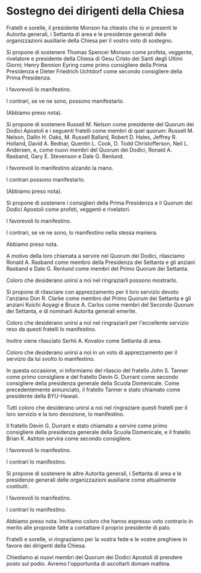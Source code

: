 # Sostegno dei dirigenti della Chiesa

Fratelli e sorelle, il presidente Monson ha chiesto che io vi presenti le
Autorita generali, i Settanta di area e le presidenze generali delle
organizzazioni ausiliarie della Chiesa per il vostro voto di sostegno.

Si propone di sostenere Thomas Spencer Monson come profeta, veggente,
rivelatore e presidente della Chiesa di Gesu Cristo dei Santi degli Ultimi
Giorni; Henry Bennion Eyring come primo consigliere della Prima Presidenza e
Dieter Friedrich Uchtdorf come secondo consigliere della Prima Presidenza.

I favorevoli lo manifestino.

I contrari, se ve ne sono, possono manifestarlo.

(Abbiamo preso nota).

Si propone di sostenere Russell M. Nelson come presidente del Quorum dei
Dodici Apostoli e i seguenti fratelli come membri di quel quorum: Russell M.
Nelson, Dallin H. Oaks, M. Russell Ballard, Robert D. Hales, Jeffrey R.
Holland, David A. Bednar, Quentin L. Cook, D. Todd Christofferson, Neil L.
Andersen, e, come nuovi membri del Quorum dei Dodici, Ronald A. Rasband, Gary
E. Stevenson e Dale G. Renlund.

I favorevoli lo manifestino alzando la mano.

I contrari possono manifestarlo.

(Abbiamo preso nota).

Si propone di sostenere i consiglieri della Prima Presidenza e il Quorum dei
Dodici Apostoli come profeti, veggenti e rivelatori.

I favorevoli lo manifestino.

I contrari, se ve ne sono, lo manifestino nella stessa maniera.

Abbiamo preso nota.

A motivo della loro chiamata a servire nel Quorum dei Dodici, rilasciamo
Ronald A. Rasband come membro della Presidenza dei Settanta e gli anziani
Rasband e Dale G. Renlund come membri del Primo Quorum dei Settanta.

Coloro che desiderano unirsi a noi nel ringraziarli possono mostrarlo.

Si propone di rilasciare con apprezzamento per il loro servizio devoto
l'anziano Don R. Clarke come membro del Primo Quorum dei Settanta e gli
anziani Koichi Aoyagi e Bruce A. Carlos come membri del Secondo Quorum dei
Settanta, e di nominarli Autorita generali emerite.

Coloro che desiderano unirsi a noi nel ringraziarli per l'eccellente servizio
reso da questi fratelli lo manifestino.

Inoltre viene rilasciato Serhii A. Kovalov come Settanta di area.

Coloro che desiderano unirsi a noi in un voto di apprezzamento per il servizio
da lui svolto lo manifestino.

In questa occasione, vi informiamo del rilascio del fratello John S. Tanner
come primo consigliere e del fratello Devin G. Durrant come secondo
consigliere della presidenza generale della Scuola Domenicale. Come
precedentemente annunciato, il fratello Tanner e stato chiamato come
presidente della BYU-Hawaii.

Tutti coloro che desiderano unirsi a noi nel ringraziare questi fratelli per
il loro servizio e la loro devozione, lo manifestino.

Il fratello Devin G. Durrant e stato chiamato a servire come primo consigliere
della presidenza generale della Scuola Domenicale, e il fratello Brian K.
Ashton servira come secondo consigliere.

I favorevoli lo manifestino.

I contrari lo manifestino.

Si propone di sostenere le altre Autorita generali, i Settanta di area e le
presidenze generali delle organizzazioni ausiliarie come attualmente
costituiti.

I favorevoli lo manifestino.

I contrari lo manifestino.

Abbiamo preso nota. Invitiamo coloro che hanno espresso voto contrario in
merito alle proposte fatte a contattare il proprio presidente di palo.

Fratelli e sorelle, vi ringraziamo per la vostra fede e le vostre preghiere in
favore dei dirigenti della Chiesa.

Chiediamo ai nuovi membri del Quorum dei Dodici Apostoli di prendere posto sul
podio. Avremo l'opportunita di ascoltarli domani mattina.

